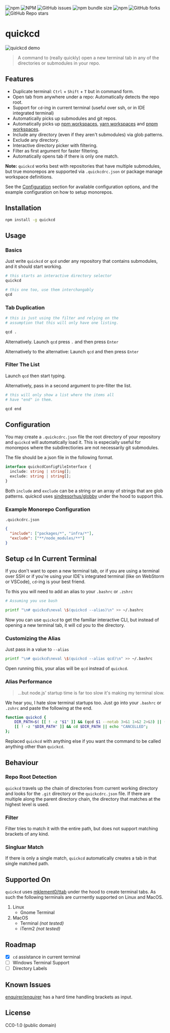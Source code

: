 ![npm](https://img.shields.io/npm/v/quickcd)
![NPM](https://img.shields.io/npm/l/quickcd)
![GitHub issues](https://img.shields.io/github/issues/omranjamal/quickcd)
![npm bundle size](https://img.shields.io/bundlephobia/min/quickcd)
![npm](https://img.shields.io/npm/dw/quickcd)
![GitHub forks](https://img.shields.io/github/forks/omranjamal/quickcd)
![GitHub Repo stars](https://img.shields.io/github/stars/omranjamal/quickcd)

# quickcd

![quickcd demo](https://github.com/omranjamal/quickcd/blob/static/monotab-demo.gif?raw=true)

> A command to (really quickly) open a new terminal tab in any of the directories or submodules in your repo.

## Features

- Duplicate terminal: `Ctrl` + `Shift` + `T` but in command form.
- Open tab from anywhere under a repo: Automatically detects the repo root.
- Support for `cd`-ing in current terminal (useful over ssh, or in IDE integrated terminal)
- Automatically picks up submodules and git repos.
- Automatically picks up [npm workspaces](https://docs.npmjs.com/cli/v7/using-npm/workspaces/), [yarn workspaces](https://classic.yarnpkg.com/lang/en/docs/workspaces/) and [pnpm workspaces](https://pnpm.io/pnpm-workspace_yaml).
- Include any directory (even if they aren't submodules) via glob patterns.
- Exclude any directory.
- Interactive directory picker with filtering.
- Filter as first argument for faster filtering.
- Automatically opens tab if there is only one match.

**Note:** `quickcd` works best with repositories that have multiple submodules, but true monorepos are supported via `.quickcdrc.json` or package manage workspace definitions.

See the [Configuration](#configuration) section for available
configuration options, and the example configuration on
how to setup monorepos.

## Installation

```bash
npm install -g quickcd
```

## Usage

### Basics

Just write `quickcd` or `qcd` under any repository that contains submodules, and it should start working.

```bash
# this starts an interactive directory selector
quickcd

# this one too, use them interchangably
qcd
```

### Tab Duplication

```bash
# this is just using the filter and relying on the
# assumption that this will only have one listing.

qcd .
```

Alternatively. Launch `qcd` press `.` and then press `Enter`

Alternatively to the alternative: Launch `qcd` and then press `Enter`

### Filter The List

Launch `qcd` then start typing.

Alternatively, pass in a second argument to pre-filter
the list.

```bash
# this will only show a list where the items all
# have "end" in them.

qcd end
```

## Configuration

You may create a `.quickcdrc.json` file the root
directory of your repository and `quickcd` will automatically
load it. This is especially useful for monorepos where
the subdirectiories are not necessarily git submodules.

The file should be a json file in the following format.

```typescript
interface quickcdConfigFileInterface {
  include: string | string[];
  exclude: string | string[];
}
```

Both `include` and `exclude` can be a string or an array of strings
that are glob patterns. quickcd uses [sindresorhus/globby](https://github.com/sindresorhus/globby) under the hood to support this.

### Example Monorepo Configuration

`.quickcdrc.json`

```json
{
  "include": ["packages/*", "infra/*"],
  "exclude": ["**/node_modules/**"]
}
```

## Setup `cd` In Current Terminal

If you don't want to open a new terminal tab, or if you are using a terminal over SSH or if you're using your IDE's integrated terminal
(like on WebStorm or VSCode), `cd`-ing is your best friend.

To this you will need to add an alias to your `.bashrc` or `.zshrc`

```bash
# Assuming you use bash

printf "\n# quickcd\neval \$(quickcd --alias)\n" >> ~/.bashrc
```

Now you can use `quickcd` to get the familiar interactive CLI,
but instead of opening a new terminal tab, it will cd you
to the directory.

### Customizing the Alias

Just pass in a value to `--alias`

```bash
printf "\n# quickcd\neval \$(quickcd --alias qcd)\n" >> ~/.bashrc
```

Open running this, your alias will be `qcd` instead of `quickcd`.

### Alias Performance

> ...but node.js' startup time is far too slow
> it's making my terminal slow.

We hear you, I hate slow terminal startups too.
Just go into your `.bashrc` or `.zshrc` and paste the following at the end.

```bash
function quickcd {
    DIR_PATH=$( [[ ! -z "$1" ]] && (qcd $1 --notab 3>&1 1>&2 2>&3) || (qcd --notab 3>&1 1>&2 2>&3) );
    [[ ! -z "$DIR_PATH" ]] && cd $DIR_PATH || echo "CANCELLED";
};
```

Replaced `quickcd` with anything else if you want the command to be called anything other than `quickcd`.

## Behaviour

### Repo Root Detection

`quickcd` travels up the chain of directories from current working directory
and looks for the `.git` directory or the `quickcdrc.json` file. If there are multiple
along the parent directory chain, the directory that matches at the highest level
is used.

### Filter

Filter tries to match it with the entire path, but does not support matching brackets
of any kind.

### Singluar Match

If there is only a single match, `quickcd` automatically creates a tab in that
single matched path.

## Supported On

`quickcd` uses [mklement0/ttab](https://github.com/mklement0/ttab)
under the hood to create terminal tabs. As such the following
terminals are currnently supported on Linux and MacOS.

1. Linux
   - Gnome Terminal
2. MacOS
   - Terminal _(not tested)_
   - iTerm2 _(not tested)_

## Roadmap

- [x] `cd` assistance in current terminal
- [ ] Windows Terminal Support
- [ ] Directory Labels

## Known Issues

[enquirer/enquirer](https://github.com/enquirer/enquirer) has a
hard time handling brackets as input.

## License

CC0-1.0 (public domain)
